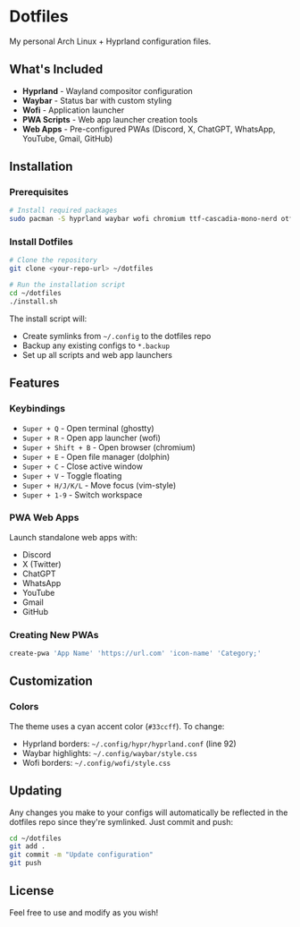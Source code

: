 # Dotfiles

My personal Arch Linux + Hyprland configuration files.

## What's Included

- **Hyprland** - Wayland compositor configuration
- **Waybar** - Status bar with custom styling
- **Wofi** - Application launcher
- **PWA Scripts** - Web app launcher creation tools
- **Web Apps** - Pre-configured PWAs (Discord, X, ChatGPT, WhatsApp, YouTube, Gmail, GitHub)

## Installation

### Prerequisites

```bash
# Install required packages
sudo pacman -S hyprland waybar wofi chromium ttf-cascadia-mono-nerd otf-font-awesome
```

### Install Dotfiles

```bash
# Clone the repository
git clone <your-repo-url> ~/dotfiles

# Run the installation script
cd ~/dotfiles
./install.sh
```

The install script will:
- Create symlinks from `~/.config` to the dotfiles repo
- Backup any existing configs to `*.backup`
- Set up all scripts and web app launchers

## Features

### Keybindings

- `Super + Q` - Open terminal (ghostty)
- `Super + R` - Open app launcher (wofi)
- `Super + Shift + B` - Open browser (chromium)
- `Super + E` - Open file manager (dolphin)
- `Super + C` - Close active window
- `Super + V` - Toggle floating
- `Super + H/J/K/L` - Move focus (vim-style)
- `Super + 1-9` - Switch workspace

### PWA Web Apps

Launch standalone web apps with:
- Discord
- X (Twitter)
- ChatGPT
- WhatsApp
- YouTube
- Gmail
- GitHub

### Creating New PWAs

```bash
create-pwa 'App Name' 'https://url.com' 'icon-name' 'Category;'
```

## Customization

### Colors

The theme uses a cyan accent color (`#33ccff`). To change:
- Hyprland borders: `~/.config/hypr/hyprland.conf` (line 92)
- Waybar highlights: `~/.config/waybar/style.css`
- Wofi borders: `~/.config/wofi/style.css`

## Updating

Any changes you make to your configs will automatically be reflected in the dotfiles repo since they're symlinked. Just commit and push:

```bash
cd ~/dotfiles
git add .
git commit -m "Update configuration"
git push
```

## License

Feel free to use and modify as you wish!
